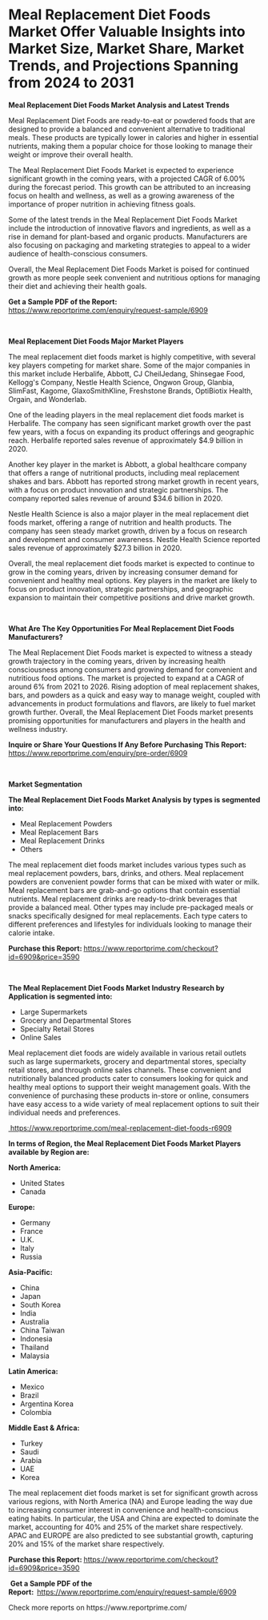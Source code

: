 <p><h1>Meal Replacement Diet Foods Market Offer Valuable Insights into Market Size, Market Share, Market Trends, and Projections Spanning from 2024 to 2031</h1></p><p><strong>Meal Replacement Diet Foods Market Analysis and Latest Trends</strong></p>
<p><p>Meal Replacement Diet Foods are ready-to-eat or powdered foods that are designed to provide a balanced and convenient alternative to traditional meals. These products are typically lower in calories and higher in essential nutrients, making them a popular choice for those looking to manage their weight or improve their overall health.</p><p>The Meal Replacement Diet Foods Market is expected to experience significant growth in the coming years, with a projected CAGR of 6.00% during the forecast period. This growth can be attributed to an increasing focus on health and wellness, as well as a growing awareness of the importance of proper nutrition in achieving fitness goals.</p><p>Some of the latest trends in the Meal Replacement Diet Foods Market include the introduction of innovative flavors and ingredients, as well as a rise in demand for plant-based and organic products. Manufacturers are also focusing on packaging and marketing strategies to appeal to a wider audience of health-conscious consumers.</p><p>Overall, the Meal Replacement Diet Foods Market is poised for continued growth as more people seek convenient and nutritious options for managing their diet and achieving their health goals.</p></p>
<p><strong>Get a Sample PDF of the Report:&nbsp;</strong> <a href="https://www.reportprime.com/enquiry/request-sample/6909">https://www.reportprime.com/enquiry/request-sample/6909</a></p>
<p>&nbsp;</p>
<p><strong>Meal Replacement Diet Foods Major Market Players</strong></p>
<p><p>The meal replacement diet foods market is highly competitive, with several key players competing for market share. Some of the major companies in this market include Herbalife, Abbott, CJ CheilJedang, Shinsegae Food, Kellogg's Company, Nestle Health Science, Ongwon Group, Glanbia, SlimFast, Kagome, GlaxoSmithKline, Freshstone Brands, OptiBiotix Health, Orgain, and Wonderlab.</p><p>One of the leading players in the meal replacement diet foods market is Herbalife. The company has seen significant market growth over the past few years, with a focus on expanding its product offerings and geographic reach. Herbalife reported sales revenue of approximately $4.9 billion in 2020.</p><p>Another key player in the market is Abbott, a global healthcare company that offers a range of nutritional products, including meal replacement shakes and bars. Abbott has reported strong market growth in recent years, with a focus on product innovation and strategic partnerships. The company reported sales revenue of around $34.6 billion in 2020.</p><p>Nestle Health Science is also a major player in the meal replacement diet foods market, offering a range of nutrition and health products. The company has seen steady market growth, driven by a focus on research and development and consumer awareness. Nestle Health Science reported sales revenue of approximately $27.3 billion in 2020.</p><p>Overall, the meal replacement diet foods market is expected to continue to grow in the coming years, driven by increasing consumer demand for convenient and healthy meal options. Key players in the market are likely to focus on product innovation, strategic partnerships, and geographic expansion to maintain their competitive positions and drive market growth.</p></p>
<p>&nbsp;</p>
<p><strong>What Are The Key Opportunities For Meal Replacement Diet Foods Manufacturers?</strong></p>
<p><p>The Meal Replacement Diet Foods market is expected to witness a steady growth trajectory in the coming years, driven by increasing health consciousness among consumers and growing demand for convenient and nutritious food options. The market is projected to expand at a CAGR of around 6% from 2021 to 2026. Rising adoption of meal replacement shakes, bars, and powders as a quick and easy way to manage weight, coupled with advancements in product formulations and flavors, are likely to fuel market growth further. Overall, the Meal Replacement Diet Foods market presents promising opportunities for manufacturers and players in the health and wellness industry.</p></p>
<p><strong>Inquire or Share Your Questions If Any Before Purchasing This Report:</strong> <a href="https://www.reportprime.com/enquiry/pre-order/6909">https://www.reportprime.com/enquiry/pre-order/6909</a></p>
<p>&nbsp;</p>
<p><strong>Market Segmentation</strong></p>
<p><strong>The Meal Replacement Diet Foods Market Analysis by types is segmented into:</strong></p>
<p><ul><li>Meal Replacement Powders</li><li>Meal Replacement Bars</li><li>Meal Replacement Drinks</li><li>Others</li></ul></p>
<p><p>The meal replacement diet foods market includes various types such as meal replacement powders, bars, drinks, and others. Meal replacement powders are convenient powder forms that can be mixed with water or milk. Meal replacement bars are grab-and-go options that contain essential nutrients. Meal replacement drinks are ready-to-drink beverages that provide a balanced meal. Other types may include pre-packaged meals or snacks specifically designed for meal replacements. Each type caters to different preferences and lifestyles for individuals looking to manage their calorie intake.</p></p>
<p><strong>Purchase this Report:&nbsp;</strong><a href="https://www.reportprime.com/checkout?id=6909&price=3590">https://www.reportprime.com/checkout?id=6909&price=3590</a></p>
<p>&nbsp;</p>
<p><strong>The Meal Replacement Diet Foods Market Industry Research by Application is segmented into:</strong></p>
<p><ul><li>Large Supermarkets</li><li>Grocery and Departmental Stores</li><li>Specialty Retail Stores</li><li>Online Sales</li></ul></p>
<p><p>Meal replacement diet foods are widely available in various retail outlets such as large supermarkets, grocery and departmental stores, specialty retail stores, and through online sales channels. These convenient and nutritionally balanced products cater to consumers looking for quick and healthy meal options to support their weight management goals. With the convenience of purchasing these products in-store or online, consumers have easy access to a wide variety of meal replacement options to suit their individual needs and preferences.</p></p>
<p><a href="https://www.reportprime.com/meal-replacement-diet-foods-r6909">&nbsp;https://www.reportprime.com/meal-replacement-diet-foods-r6909</a></p>
<p><strong>In terms of Region, the Meal Replacement Diet Foods Market Players available by Region are:</strong></p>
<p>
    <p> <strong> North America: </strong>
        <ul>
            <li>United States</li>
            <li>Canada</li>
        </ul>
        </p> 
    <p> <strong> Europe: </strong>
        <ul>
            <li>Germany</li>
            <li>France</li>
            <li>U.K.</li>
            <li>Italy</li>
            <li>Russia</li>
        </ul>
        </p> 
    <p> <strong> Asia-Pacific: </strong>
        <ul>
            <li>China</li>
            <li>Japan</li>
            <li>South Korea</li>
            <li>India</li>
            <li>Australia</li>
            <li>China Taiwan</li>
            <li>Indonesia</li>
            <li>Thailand</li>
            <li>Malaysia</li>
        </ul>
        </p> 
    <p> <strong> Latin America: </strong>
        <ul>
            <li>Mexico</li>
            <li>Brazil</li>
            <li>Argentina Korea</li>
            <li>Colombia</li>
        </ul>
        </p> 
    <p> <strong> Middle East & Africa: </strong>
        <ul>
            <li>Turkey</li>
            <li>Saudi</li>
            <li>Arabia</li>
            <li>UAE</li>
            <li>Korea</li>
        </ul>
    </p>
    </p>
<p><p>The meal replacement diet foods market is set for significant growth across various regions, with North America (NA) and Europe leading the way due to increasing consumer interest in convenience and health-conscious eating habits. In particular, the USA and China are expected to dominate the market, accounting for 40% and 25% of the market share respectively. APAC and EUROPE are also predicted to see substantial growth, capturing 20% and 15% of the market share respectively.</p></p>
<p><strong>Purchase this Report: </strong><a href="https://www.reportprime.com/checkout?id=6909&price=3590">https://www.reportprime.com/checkout?id=6909&price=3590</a></p>
<p>&nbsp;<strong>Get a Sample PDF of the Report:&nbsp;&nbsp;</strong><a href="https://www.reportprime.com/enquiry/request-sample/6909">https://www.reportprime.com/enquiry/request-sample/6909</a></p>
<p><strong></strong></p>
<p>Check more reports on https://www.reportprime.com/</p>